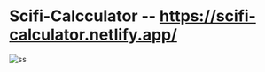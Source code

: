 # Scifi-Calcculator -- https://scifi-calculator.netlify.app/
![ss](https://user-images.githubusercontent.com/75268993/125416800-e018a96c-232b-4040-b334-869a5088acfc.png)
